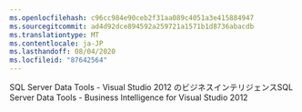 ```yaml
---
ms.openlocfilehash: c96cc984e90ceb2f31aa089c4051a3e415884947
ms.sourcegitcommit: ad4d92dce894592a259721a1571b1d8736abacdb
ms.translationtype: MT
ms.contentlocale: ja-JP
ms.lasthandoff: 08/04/2020
ms.locfileid: "87642564"
---
```

<span data-ttu-id="b8b04-101">SQL Server Data Tools \- Visual Studio 2012 のビジネスインテリジェンス</span><span class="sxs-lookup"><span data-stu-id="b8b04-101">SQL Server Data Tools \- Business Intelligence for Visual Studio 2012</span></span>
